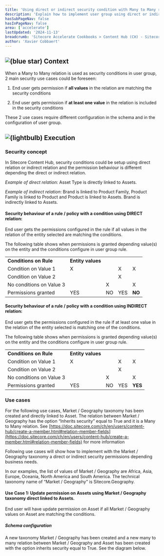 ```yaml
---
title: 'Using direct or indirect security condition with Many to Many relation'
description: 'Explain how to implement user group using direct or indirect security condition with Many to Many relation.'
hasSubPageNav: false
hasInPageNav: false
area: ['accelerate']
lastUpdated: '2024-11-13'
breadcrumb: 'Sitecore Accelerate Cookbooks > Content Hub (CH) - Sitecore Recipes > CH Implementation > CH Configuration > Schema Management'
author: 'Xavier Cobbaert'
---
```

## ![(blue star)](/images/learn/accelerate/content-hub/img/icons/emoticons/72/2049.png) **Context**

When a Many to Many relation is used as security conditions in user group, 2 main security use cases could be foreseen:

1.  End user gets permission if **all values** in the relation are matching the security conditions
    
2.  End user gets permission if **at least one value** in the relation is included in the security conditions
    

These 2 use cases require different configuration in the schema and in the configuration of user group.

## ![(lightbulb)](/images/learn/accelerate/content-hub/img/icons/emoticons/lightbulb_on.png) **Execution**

### Security concept

In Sitecore Content Hub, security conditions could be setup using direct relation or indirect relation and the permission behaviour is different depending the direct or indirect relation.

_Example of direct relation_: Asset Type is directly linked to Assets.

_Example of indirect relation_: Brand is linked to Product Family, Product Family is linked to Product and Product is linked to Assets. Brand is indirectly linked to Assets.

#### Security behaviour of a rule / policy with a condition using DIRECT relation:

End user gets the permissions configured in the rule if all values in the relation of the entity selected are matching the conditions.

The following table shows when permissions is granted depending value(s) on the entity and the conditions configure in user group rule.

|     |     |     |     |     |
| --- | --- | --- | --- | --- |
| **Conditions on Rule** | **Entity values** |     |     |     |
| Condition on Value 1 | X   |     | X   | X   |
| Condition on Value 2 |     |     | X   |     |
| No conditions on Value 3 |     | X   |     | X   |
| Permissions granted | YES | NO  | YES | **NO** |

#### Security behaviour of a rule / policy with a condition using INDIRECT relation:

End user gets the permissions configured in the rule if at least one value in the relation of the entity selected is matching one of the conditions.

The following table shows when permissions is granted depending value(s) on the entity and the conditions configure in user group rule.

|     |     |     |     |     |
| --- | --- | --- | --- | --- |
| **Conditions on Rule** | **Entity values** |     |     |     |
| Condition on Value 1 | X   |     | X   | X   |
| Condition on Value 2 |     |     | X   |     |
| No conditions on Value 3 |     | X   |     | X   |
| Permissions granted | YES | NO  | YES | **YES** |

### Use cases

For the following use cases, Market / Geography taxonomy has been created and directly linked to Asset. The relation between Market / Geography has the option “Inherits security” equal to True and it is a Many to Many relation. See [https://doc.sitecore.com/ch/en/users/content-hub/create-a-member.html#relation-member-fields](https://doc.sitecore.com/ch/en/users/content-hub/create-a-member.html#relation-member-fields) for more information

Following use cases will show how to implement with the Market / Geography taxonomy a direct or indirect security permissions depending business needs.

In our examples, the list of values of Market / Geography are Africa, Asia, Europe, Oceania, North America and South America. The technical taxonomy name of “Market / Geography” is Sitecore.Geography.

#### Use Case 1: Update permission on Assets using Market / Geography taxonomy direct linked to Assets.

End user will have update permission on Asset if all Market / Geography values on Asset are matching the conditions.

##### Schema configuration

A new taxonomy Market / Geography has been created and a new many to many relation between Market / Geography and Asset has been created with the option inherits security equal to True. See the diagram below.